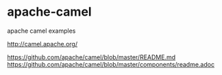 # apache-camel
apache camel examples

http://camel.apache.org/

https://github.com/apache/camel/blob/master/README.md
https://github.com/apache/camel/blob/master/components/readme.adoc
